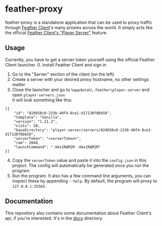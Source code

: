 # feather-proxy
feather-proxy is a standalone application that can be used to proxy traffic through [Feather Client](https://feathermc.com/)'s many proxies across the world. It simply acts like the official [Feather Client's "Player Server"](https://news.feathermc.com/host-a-free-minecraft-server/) feature.

## Usage
Currently, you have to get a server token yourself using the official Feather Client launcher.
0. Install Feather Client and sign in
1. Go to the "Server" section of the client (on the left)
2. Create a server with your desired proxy hostname, no other settings matter
3. Close the launcher and go to `%appdata%\.feather\player-server` and open `player-servers.json`  
It will look something like this:
```
[{
	"id": "02d658c0-233b-40f4-8ce1-d17138f0bb58",
	"template": "Vanilla",
	"version": "1.21.3",
	"slots": 20,
	"baseDirectory": "player-server/servers/02d658c0-233b-40f4-8ce1-d17138f0bb58",
	"serverToken": "<serverToken>",
	"ram": 2048,
	"launchCommand": "-Xms{RAM}M -Xmx{RAM}M"
}]
```

4. Copy the `serverToken` value and paste it into the `config.json` in this project. The config will automatically be generated once you run the program.
5. Run the program. It also has a few command line arguments, you can inspect these by appending `--help`. By default, the program will proxy to `127.0.0.1:25565`.

## Documentation
This repository also contains some documentation about Feather Client's api, if you're interested. It's in the [docs](./docs/) directory.